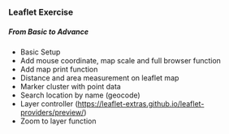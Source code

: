 ### Leaflet Exercise
##### From Basic to Advance

- Basic Setup
- Add mouse coordinate, map scale and full browser function
- Add map print function
- Distance and area measurement on leaflet map
- Marker cluster with point data
- Search location by name (geocode)
- Layer controller (https://leaflet-extras.github.io/leaflet-providers/preview/)
- Zoom to layer function
